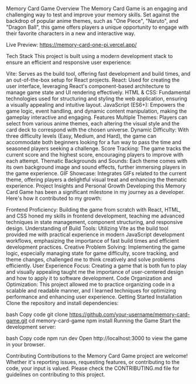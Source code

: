 Memory Card Game
Overview
The Memory Card Game is an engaging and challenging way to test and improve your memory skills. Set against the backdrop of popular anime themes, such as "One Piece", "Naruto", and "Dragon Ball", this game offers players a unique opportunity to engage with their favorite characters in a new and interactive way.

Live Preview: https://memory-card-one-pi.vercel.app/

Tech Stack
This project is built using a modern development stack to ensure an efficient and responsive user experience:

Vite: Serves as the build tool, offering fast development and build times, and an out-of-the-box setup for React projects.
React: Used for creating the user interface, leveraging React's component-based architecture to manage game state and UI rendering effectively.
HTML & CSS: Fundamental technologies used for structuring and styling the web application, ensuring a visually appealing and intuitive layout.
JavaScript (ES6+): Empowers the game logic, event handling, and dynamic content manipulation, making the gameplay interactive and engaging.
Features
Multiple Themes: Players can select from various anime themes, each altering the visual style and the card deck to correspond with the chosen universe.
Dynamic Difficulty: With three difficulty levels (Easy, Medium, and Hard), the game can accommodate both beginners looking for a fun way to pass the time and seasoned players seeking a challenge.
Score Tracking: The game tracks the current score and the highest score, encouraging players to improve with each attempt.
Thematic Backgrounds and Sounds: Each theme comes with its own background image and sound effects, further immersing players in the game experience.
GIF Showcase: Integrates GIFs related to the current theme, offering players a delightful visual treat and enhancing the thematic experience.
Project Insights and Personal Growth
Developing this Memory Card Game has been a significant milestone in my journey as a developer. Here's how it contributed to my growth:

Frontend Proficiency: Building the game from scratch with React, HTML, and CSS honed my skills in frontend development, teaching me advanced techniques in state management, component structuring, and responsive design.
Understanding of Build Tools: Utilizing Vite as the build tool provided me with practical experience in modern JavaScript development workflows, emphasizing the importance of fast build times and efficient development practices.
Creative Problem Solving: Implementing the game logic, especially managing state for game difficulty, score tracking, and theme changes, challenged me to think creatively and solve problems efficiently.
User Experience Focus: Creating a game that is both fun to play and visually appealing taught me the importance of user-centered design and how to apply it to software development.
Code Organization and Optimization: This project allowed me to practice organizing code in a scalable and readable manner, and I learned techniques for optimizing performance and enhancing user experience.
Getting Started
Installation
Clone the repository and install dependencies:

bash
Copy code
git clone https://github.com/your-username/memory-card-game.git
cd memory-card-game
npm install
Running the Game
Start the development server:

bash
Copy code
npm run dev
Open http://localhost:3000 to view the game in your browser.

Contributing
Contributions to the Memory Card Game project are welcome! Whether it's reporting issues, requesting features, or contributing to the code, your input is valued. Please check the CONTRIBUTING.md file for guidelines on contributing to this project.
